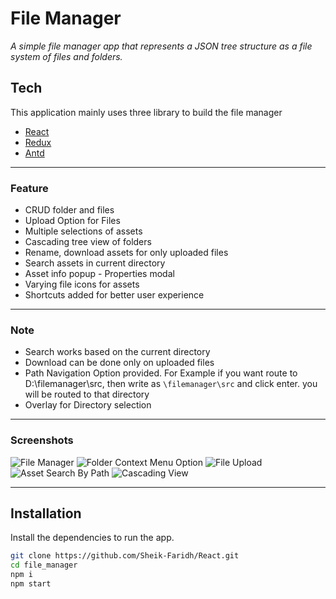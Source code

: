 # File Manager
_A simple file manager app that represents a JSON tree structure as a file system of files and folders._

## Tech
This application mainly uses three library to build the file manager
- [React]
- [Redux]
- [Antd]
***
### Feature
- CRUD folder and files
- Upload Option for Files
- Multiple selections of assets
- Cascading tree view of folders
- Rename, download assets for only uploaded files
- Search assets in current directory
- Asset info popup - Properties modal
- Varying file icons for assets
- Shortcuts added for better user experience
***

### Note
- Search works based on the current directory
- Download can be done only on uploaded files
- Path Navigation Option provided. For Example if you want route to D:\filemanager\src, then write as `\filemanager\src` and click enter. you will be routed to that directory
- Overlay for Directory selection
***

### Screenshots
![File Manager](https://i.ibb.co/0JG9rDH/File-View.jpg)
![Folder Context Menu Option](https://i.ibb.co/9Z0pnGD/Context-Menu-Option.jpg)
![File Upload](https://i.ibb.co/QcP5VRC/File-Upload.jpg)
![Asset Search By Path](https://i.ibb.co/SrWxTMJ/Asset-Navigation-by-Path.jpg)
![Cascading View](https://i.ibb.co/ChBNxsF/Cascading-View.jpg)
***

## Installation

Install the dependencies to run the app.

```sh
git clone https://github.com/Sheik-Faridh/React.git
cd file_manager
npm i
npm start
```

[React]: <https://reactjs.org/docs/getting-started.html>
[Redux]: <https://redux.js.org/introduction/getting-started>
[Antd]: <https://ant.design/components/overview>
